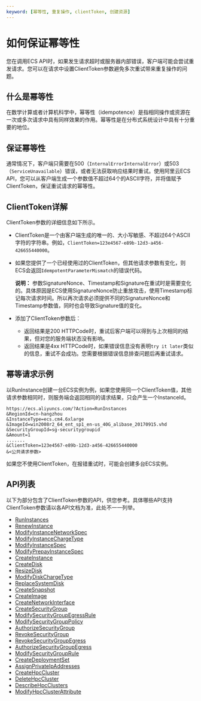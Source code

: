 ```yaml
---
keyword: [幂等性, 重复操作, clientToken, 创建资源]
---
```


# 如何保证幂等性

您在调用ECS API时，如果发生请求超时或服务器内部错误，客户端可能会尝试重发请求。您可以在请求中设置ClientToken参数避免多次重试带来重复操作的问题。

## 什么是幂等性

在数学计算或者计算机科学中，幂等性（idempotence）是指相同操作或资源在一次或多次请求中具有同样效果的作用。幂等性是在分布式系统设计中具有十分重要的地位。

## 保证幂等性

通常情况下，客户端只需要在500（`InternalErrorInternalError`）或503（`ServiceUnavailable`）错误，或者无法获取响应结果时重试。使用阿里云ECS API，您可以从客户端生成一个参数值不超过64个的ASCII字符，并将值赋予ClientToken，保证重试请求的幂等性。

## ClientToken详解

ClientToken参数的详细信息如下所示。

-   ClientToken是一个由客户端生成的唯一的、大小写敏感、不超过64个ASCII字符的字符串。例如，`ClientToken=123e4567-e89b-12d3-a456-426655440000`。
-   如果您提供了一个已经使用过的ClientToken，但其他请求参数有变化，则ECS会返回`IdempotentParameterMismatch`的错误代码。

    **说明：** 参数SignatureNonce、Timestamp和Signature在重试时是需要变化的。具体原因是ECS使用SignatureNonce防止重放攻击，使用Timestamp标记每次请求时间。所以再次请求必须提供不同的SignatureNonce和Timestamp参数值，同时也会导致Signature值的变化。

-   添加了ClientToken参数后：
    -   返回结果是200 HTTPCode时，重试后客户端可以得到与上次相同的结果，但对您的服务端状态没有影响。
    -   返回结果是4xx HTTPCode时，如果错误信息没有表明`try it later`类似的信息，重试不会成功。您需要根据错误信息排查问题后再重试请求。

## 幂等请求示例

以RunInstance创建一台ECS实例为例，如果您使用同一个ClientToken值，其他请求参数相同时，则服务端会返回相同的请求结果，只会产生一个InstanceId。

```
https://ecs.aliyuncs.com/?Action=RunInstances
&RegionId=cn-hangzhou
&InstanceType=ecs.cm4.6xlarge
&ImageId=win2008r2_64_ent_sp1_en-us_40G_alibase_20170915.vhd
&SecurityGroupId=sg-securitygroupid
&Amount=1
.......
&ClientToken=123e4567-e89b-12d3-a456-426655440000
&<公共请求参数>
```

如果您不使用ClientToken，在报错重试时，可能会创建多台ECS实例。

## API列表

以下为部分包含了ClientToken参数的API，供您参考。具体哪些API支持ClientToken参数请以各API文档为准，此处不一一列举。

-   [RunInstances](/cn.zh-CN/API参考/实例/RunInstances.md)
-   [RenewInstance](/cn.zh-CN/API参考/实例/RenewInstance.md)
-   [ModifyInstanceNetworkSpec](/cn.zh-CN/API参考/网络/ModifyInstanceNetworkSpec.md)
-   [ModifyInstanceChargeType](/cn.zh-CN/API参考/实例/ModifyInstanceChargeType.md)
-   [ModifyInstanceSpec](/cn.zh-CN/API参考/实例/ModifyInstanceSpec.md)
-   [ModifyPrepayInstanceSpec](/cn.zh-CN/API参考/实例/ModifyPrepayInstanceSpec.md)
-   [CreateInstance](/cn.zh-CN/API参考/实例/CreateInstance.md)
-   [CreateDisk](/cn.zh-CN/API参考/块存储/CreateDisk.md)
-   [ResizeDisk](/cn.zh-CN/API参考/块存储/ResizeDisk.md)
-   [ModifyDiskChargeType](/cn.zh-CN/API参考/块存储/ModifyDiskChargeType.md)
-   [ReplaceSystemDisk](/cn.zh-CN/API参考/块存储/ReplaceSystemDisk.md)
-   [CreateSnapshot](/cn.zh-CN/API参考/快照/CreateSnapshot.md)
-   [CreateImage](/cn.zh-CN/API参考/镜像/CreateImage.md)
-   [CreateNetworkInterface](/cn.zh-CN/API参考/弹性网卡/CreateNetworkInterface.md)
-   [CreateSecurityGroup](/cn.zh-CN/API参考/安全组/CreateSecurityGroup.md)
-   [ModifySecurityGroupEgressRule](/cn.zh-CN/API参考/安全组/ModifySecurityGroupEgressRule.md)
-   [ModifySecurityGroupPolicy](/cn.zh-CN/API参考/安全组/ModifySecurityGroupPolicy.md)
-   [AuthorizeSecurityGroup](/cn.zh-CN/API参考/安全组/AuthorizeSecurityGroup.md)
-   [RevokeSecurityGroup](/cn.zh-CN/API参考/安全组/RevokeSecurityGroup.md)
-   [RevokeSecurityGroupEgress](/cn.zh-CN/API参考/安全组/RevokeSecurityGroupEgress.md)
-   [AuthorizeSecurityGroupEgress](/cn.zh-CN/API参考/安全组/AuthorizeSecurityGroupEgress.md)
-   [ModifySecurityGroupRule](/cn.zh-CN/API参考/安全组/ModifySecurityGroupRule.md)
-   [CreateDeploymentSet](/cn.zh-CN/API参考/部署集/CreateDeploymentSet.md)
-   [AssignPrivateIpAddresses](/cn.zh-CN/API参考/弹性网卡/AssignPrivateIpAddresses.md)
-   [CreateHpcCluster](/cn.zh-CN/API参考/高性能集群/CreateHpcCluster.md)
-   [DeleteHpcCluster](/cn.zh-CN/API参考/高性能集群/DeleteHpcCluster.md)
-   [DescribeHpcClusters](/cn.zh-CN/API参考/高性能集群/DescribeHpcClusters.md)
-   [ModifyHpcClusterAttribute](/cn.zh-CN/API参考/高性能集群/ModifyHpcClusterAttribute.md)

